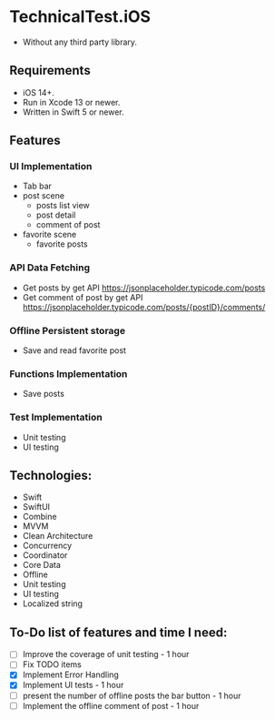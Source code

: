 # TechnicalTest.iOS
* Without any third party library.

## Requirements
- iOS 14+.
- Run in Xcode 13 or newer.
- Written in Swift 5 or newer.

## Features
### UI Implementation
- Tab bar
- post scene
  - posts list view
  - post detail
  - comment of post
- favorite scene
  - favorite posts
### API Data Fetching
- Get posts by get API https://jsonplaceholder.typicode.com/posts
- Get comment of post by get API https://jsonplaceholder.typicode.com/posts/{postID}/comments/
### Offline Persistent storage
- Save and read favorite post
### Functions Implementation
- Save posts
### Test Implementation
- Unit testing
- UI testing

## Technologies:
- Swift
- SwiftUI
- Combine
- MVVM
- Clean Architecture
- Concurrency
- Coordinator
- Core Data
- Offline
- Unit testing
- UI testing
- Localized string

## To-Do list of features and time I need:
- [ ] Improve the coverage of unit testing - 1 hour
- [ ] Fix TODO items
- [x] Implement Error Handling
- [x] Implement UI tests - 1 hour
- [ ] present the number of offline posts the bar button - 1 hour
- [ ] Implement the offline comment of post - 1 hour
